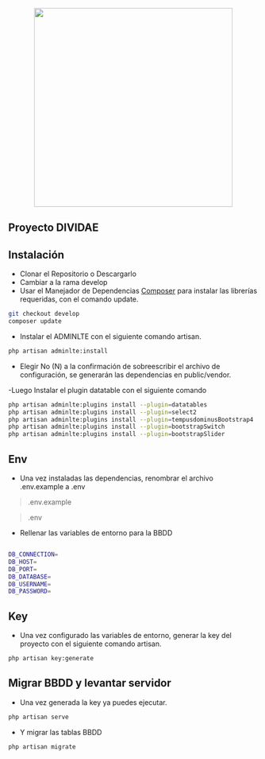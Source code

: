 <p align="center"><a href="https://laravel.com" target="_blank"><img src="https://raw.githubusercontent.com/laravel/art/master/logo-lockup/5%20SVG/2%20CMYK/1%20Full%20Color/laravel-logolockup-cmyk-red.svg" width="400"></a></p>


## Proyecto DIVIDAE

## Instalación
- Clonar el Repositorio o Descargarlo
- Cambiar a la rama develop
- Usar el Manejador de Dependencias [Composer](https://getcomposer.org/) para instalar las librerías requeridas, con el comando update.

```bash
git checkout develop
composer update
```

- Instalar el ADMINLTE con el siguiente comando artisan.

```bash
php artisan adminlte:install
```

- Elegir No (N) a la confirmación de sobreescribir el archivo de configuración, se generarán las dependencias en public/vendor.

-Luego Instalar el plugin datatable con el siguiente comando

```bash
php artisan adminlte:plugins install --plugin=datatables
php artisan adminlte:plugins install --plugin=select2
php artisan adminlte:plugins install --plugin=tempusdominusBootstrap4
php artisan adminlte:plugins install --plugin=bootstrapSwitch
php artisan adminlte:plugins install --plugin=bootstrapSlider
```

## Env

- Una vez instaladas las dependencias, renombrar el archivo .env.example a .env
> .env.example

>.env

- Rellenar las variables de entorno para la BBDD

```bash

DB_CONNECTION=
DB_HOST=
DB_PORT=
DB_DATABASE=
DB_USERNAME=
DB_PASSWORD=
```

## Key

- Una vez configurado las variables de entorno, generar la key del proyecto con el siguiente comando artisan.

```bash
php artisan key:generate
```

## Migrar BBDD y levantar servidor
- Una vez generada la key ya puedes ejecutar. 

```bash
php artisan serve
```

- Y migrar las tablas BBDD

```bash
php artisan migrate
```